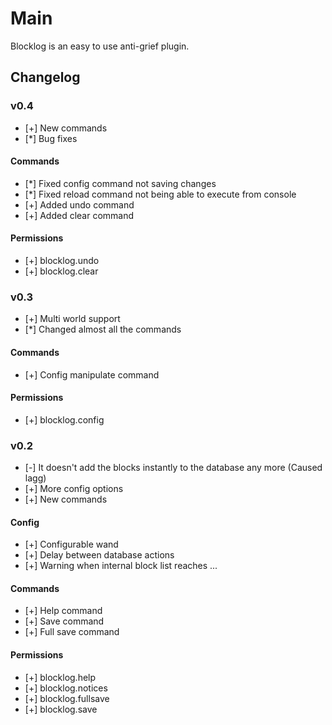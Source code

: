 Main
===========
Blocklog is an easy to use anti-grief plugin.

Changelog
-----------

### v0.4 ###
* [+] New commands
* [*] Bug fixes

#### Commands ####
* [*] Fixed config command not saving changes
* [*] Fixed reload command not being able to execute from console
* [+] Added undo command
* [+] Added clear command

#### Permissions ####
* [+] blocklog.undo
* [+] blocklog.clear

### v0.3 ###
* [+] Multi world support
* [*] Changed almost all the commands

#### Commands ####
* [+] Config manipulate command

#### Permissions ####
* [+] blocklog.config

### v0.2 ###
* [-] It doesn't add the blocks instantly to the database any more (Caused lagg)
* [+] More config options
* [+] New commands

#### Config ####
* [+] Configurable wand
* [+] Delay between database actions
* [+] Warning when internal block list reaches ...

#### Commands ####
* [+] Help command
* [+] Save command
* [+] Full save command

#### Permissions ####
* [+] blocklog.help
* [+] blocklog.notices
* [+] blocklog.fullsave
* [+] blocklog.save